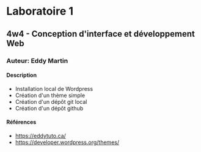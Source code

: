 # Laboratoire 1
## 4w4 - Conception d'interface et développement Web
### Auteur: Eddy Martin
#### Description
- Installation local de Wordpress
- Création d'un thème simple
- Création d'un dépôt git local
- Création d'un dépôt github 

#### Références
- https://eddytuto.ca/
- https://developer.wordpress.org/themes/
